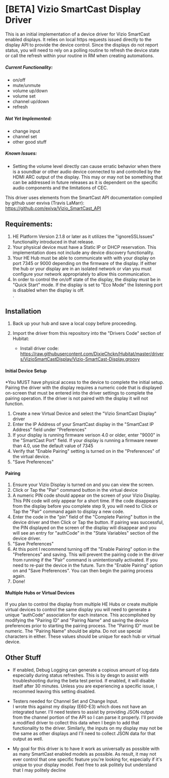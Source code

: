 # [BETA] Vizio SmartCast Display Driver

This is an initial implementation of a device driver for Vizio SmartCast enabled displays.  It relies on local https requests issued directly to the display API to provide the device control.  Since the displays do not report status, you will need to rely on a polling routine to refresh the device state or call the refresh within your routine in RM when creating automations.              

##### Current Functionality:
- on/off
- mute/unmute
- volume up/down
- volume set
- channel up/down
- refresh

##### Not Yet Implemented:
- change input
- channel set
- other good stuff

##### Known Issues:
- Setting the volume level directly can cause erratic behavior when there is a soundbar or other audio device connected to and controlled by the HDMI ARC output of the display.  This may or may not be something that can be addressed in future releases as it is dependent on the specific audio components and the limitations of CEC.   


This driver uses elements from the SmartCast API documentation compiled by github user exviva (Travis LaMarr):  https://github.com/exiva/Vizio_SmartCast_API

## Requirements:  

1.  HE Platform Version 2.1.8 or later as it utilizes the "ignoreSSLIssues" functionality introduced in that release.
2.  Your physical device must have a Static IP or DHCP reservation.  This implementation does not include any device discovery functionality.  
3.  Your HE Hub must be able to communicate with with your display on port 7345 or 9000 depending on the firmware of the display.  If either the hub or your display are in an isolated network or vlan you must configure your network appropriately to allow this communication.
4.  In order to control the on/off state of the display, the display must be in "Quick Start" mode.  If the display is set to "Eco Mode" the listening port is disabled when the display is off.  
. 

## Installation

1. Back up your hub and save a local copy before proceeding.

2. Import the driver from this repository into the "Drivers Code" section of Hubitat: 
    * Install driver code: https://raw.githubusercontent.com/DixieChckn/Hubitat/master/drivers/VizioSmartCastDisplay/Vizio-SmartCast-Display.groovy    


#### Initial Device Setup
  *You MUST have physical access to the device to complete the initial setup.  Pairing the driver with the display requires a numeric code that is displayed on-screen that must be entered into the driver settings to complete the pairing operation.  If the driver is not paired with the display it will not function.  
  
1.  Create a new Virtual Device and select the "Vizio SmartCast Display" driver
2.  Enter the IP Address of your SmartCast display in the "SmartCast IP Address" field under "Preferences"
3.  If your display is running firmware verison 4.0 or older, enter "9000" in the "SmartCast Port" field.  If your display is running a firmware newer than 4.0, use the default value of 7345
4.  Verify that "Enable Pairing" setting is turned on in the "Preferences" of the virtual device.
5.  "Save Preferences"
#### Pairing
1.  Ensure your Vizio Display is turned on and you can view the screen.
2.  Click or Tap the "Pair" command button in the virtual device 
3.  A numeric PIN code should appear on the screen of your Vizio Display.  This PIN code will only appear for a short time.  If the code disappears from the display before you complete step 9,  you will need to Click or Tap the "Pair" command again to display a new code.  
4.  Enter the code in the "pin" field of the "Complete Pairing" button in the device driver and then Click or Tap the button.  If pairing was successful, the PIN displayed on the screen of the display will disappear and you will see an entry for "authCode" in the "State Variables" section of the device driver.
5.  "Save Preferences"
6.  At this point I recommend turning off the "Enable Pairing" option in the "Preferences" and saving.  This will prevent the pairing code in the driver from running if the "Pair" command is unintentionally activated.  If you need to re-pair the device in the future.  Turn the "Enable Pairing" option on and "Save Preferences".  You can then begin the pairing process again.
7.  Done!

#### Multiple Hubs or Virtual Devices
If you plan to control the display from multiple HE Hubs or create multiple virtual devices to control the same display you will need to generate a unique "authCode" association for each instance.  This accomplished by modifying the "Pairing ID" and "Pairing Name" and saving the device preferences prior to starting the pairing process.  The "Pairing ID" must be numeric.  The "Pairing Name" should be alpha.  Do not use special characters in either.  These values should be unique for each hub or virtual device.  

## Other Stuff

- If enabled, Debug Logging can generate a copious amount of log data especially during status refreshes.  This is by desgn to assist with troubleshooting during the beta test period.  If enabled, it will disable itself after 30 minutes.  Unless you are experiencing a specific issue, I recommed leaving this setting disabled. 

- Testers needed for Channel Set and Change Input.  
I wrote this against my display (E60-E3) which does not have an integrated tuner.  I'll need testers to assist by providing JSON output from the channel portion of the API so I can parse it properly.  I'll provide a modified driver to collect this data when I begin to add that functionality to the driver. Similarly, the inputs on my display may not be the same as other displays and I'll need to collect JSON data for that output as well.     

- My goal for this driver is to have it work as universally as possible with as many SmartCast enabled models as possible.  As result, it may not ever control that one specific feature you're looking for, especially if it's unique to your display model.  Feel free to ask politely but understand that I may politely decline
